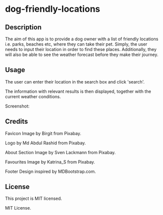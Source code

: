 # dog-friendly-locations

## Description

The aim of this app is to provide a dog owner with a list of friendly locations i.e. parks, beaches etc, where they can take their pet. Simply, the user needs to input their location in order to find these places. Additionally, they will also be able to see the weather forecast before they make their journey. 

## Usage

The user can enter their location in the search box and click 'search'.

The information with relevant results is then displayed, together with the current weather conditions.

Screenshot: 



## Credits

Favicon Image by Birgit from Pixabay.

Logo by Md Abdul Rashid from Pixabay.

About Section Image by Sven Lackmann from Pixabay.

Favourites Image by Katrina_S from Pixabay.

Footer Design inspired by MDBootstrap.com.

## License

This project is MIT licensed.

MIT License.


